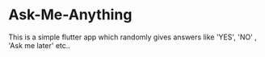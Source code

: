 # Ask-Me-Anything
This is a simple flutter app which randomly gives answers like 'YES', 'NO' , 'Ask me later' etc..
